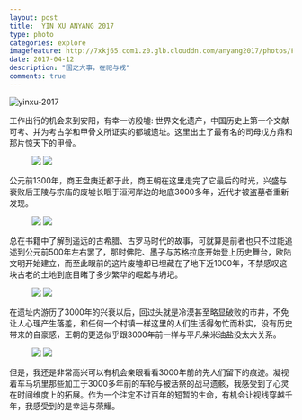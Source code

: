 ```yaml
---
layout: post
title:  YIN XU ANYANG 2017
type: photo
categories: explore
imagefeature: http://7xkj65.com1.z0.glb.clouddn.com/anyang2017/photos/FullSizeRender%209.jpg?imageMogr2/thumbnail/!15p
date: 2017-04-12
description: "国之大事，在祀与戎"
comments: true
---
```


![yinxu-2017](http://7xkj65.com1.z0.glb.clouddn.com/anyang2017/photos/FullSizeRender%209.jpg)

工作出行的机会来到安阳，有幸一访殷墟: 世界文化遗产，中国历史上第一个文献可考、并为考古学和甲骨文所证实的都城遗址。这里出土了最有名的司母戊方鼎和那片惊天下的甲骨。

<figure class="half">
	<a href="http://7xkj65.com1.z0.glb.clouddn.com/anyang2017/photos/FullSizeRender.jpg"><img src="http://7xkj65.com1.z0.glb.clouddn.com/anyang2017/photos/FullSizeRender.jpg?imageMogr2/thumbnail/!80p"></a>
	<a href="http://7xkj65.com1.z0.glb.clouddn.com/anyang2017/photos/FullSizeRender%208.jpg"><img src="http://7xkj65.com1.z0.glb.clouddn.com/anyang2017/photos/FullSizeRender%208.jpg?imageMogr2/thumbnail/!80p"></a>
</figure>

公元前1300年，商王盘庚迁都于此，商王朝在这里走完了它最后的时光，兴盛与衰败后王陵与宗庙的废墟长眠于洹河岸边的地底3000多年，近代才被盗墓者重新发现。

<figure class="half">
	<a href="http://7xkj65.com1.z0.glb.clouddn.com/anyang2017/photos/FullSizeRender%205.jpg"><img src="http://7xkj65.com1.z0.glb.clouddn.com/anyang2017/photos/FullSizeRender%205.jpg?imageMogr2/thumbnail/!80p"></a>
	<a href="http://7xkj65.com1.z0.glb.clouddn.com/anyang2017/photos/FullSizeRender%2010.jpg"><img src="http://7xkj65.com1.z0.glb.clouddn.com/anyang2017/photos/FullSizeRender%2010.jpg?imageMogr2/thumbnail/!80p"></a>
</figure>


总在书籍中了解到遥远的古希腊、古罗马时代的故事，可就算是前者也只不过能追述到公元前500年左右罢了，那时佛陀、墨子与苏格拉底开始登上历史舞台，欧陆文明开始建立，而至此眼前的这片废墟却已埋藏在了地下近1000年，不禁感叹这块古老的土地到底目睹了多少繁华的崛起与坍圮。

<figure class="half">
	<a href="http://7xkj65.com1.z0.glb.clouddn.com/anyang2017/photos/FullSizeRender%206.jpg"><img src="http://7xkj65.com1.z0.glb.clouddn.com/anyang2017/photos/FullSizeRender%206.jpg?imageMogr2/thumbnail/!80p"></a>
	<a href="http://7xkj65.com1.z0.glb.clouddn.com/anyang2017/photos/FullSizeRender%207.jpg"><img src="http://7xkj65.com1.z0.glb.clouddn.com/anyang2017/photos/FullSizeRender%207.jpg?imageMogr2/thumbnail/!80p"></a>
</figure>


在遗址内游历了3000年的兴衰以后，回过头就是冷漠甚至略显破败的市井，不免让人心理产生落差，和任何一个村镇一样这里的人们生活得匆忙而朴实，没有历史带来的自豪感，王朝的更迭似乎跟3000年前一样与平凡柴米油盐没太大关系。

<figure class="half">
	<a href="http://7xkj65.com1.z0.glb.clouddn.com/anyang2017/photos/FullSizeRender%202.jpg"><img src="http://7xkj65.com1.z0.glb.clouddn.com/anyang2017/photos/FullSizeRender%202.jpg?imageMogr2/thumbnail/!80p"></a>
	<a href="http://7xkj65.com1.z0.glb.clouddn.com/anyang2017/photos/FullSizeRender%203.jpg"><img src="http://7xkj65.com1.z0.glb.clouddn.com/anyang2017/photos/FullSizeRender%203.jpg?imageMogr2/thumbnail/!80p"></a>
</figure>

但是，我还是非常高兴可以有机会亲眼看看3000年前的先人们留下的痕迹。凝视着车马坑里那些加工于3000多年前的车轮与被活祭的战马遗骸，我感受到了心灵在时间维度上的拓展。作为一个注定不过百年的短暂的生命，有机会让视线穿越千年，我感受到的是幸运与荣耀。